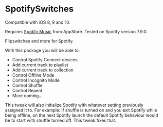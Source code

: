 # SpotifySwitches
Compatible with iOS 8, 9 and 10.

Requires [Spotify Music](https://itunes.apple.com/us/app/spotify-music/id324684580?mt=8) from AppStore. Tested on Spotify version 7.9.0.

Flipswitches and more for Spotify.

With this package you will be able to:
* Control Spotify Connect devices
* Add current track to playlist
* Add current track to collection
* Control Offline Mode
* Control Incognito Mode
* Control Shuffle
* Control Repeat
* More coming…

This tweak will also initialize Spotify with whatever setting previously assigned it to. For example: if shuffle is turned on and you exit Spotify while being offline, on the next Spotify launch the default Spotify behaviour would be to start with shuffle turned off. This tweak fixes that.

